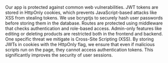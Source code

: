 Our app is protected against common web vulnerabilities. JWT tokens are stored in HttpOnly cookies, which prevents JavaScript-based attacks like XSS from stealing tokens. We use bcryptjs to securely hash user passwords before storing them in the database. Routes are protected using middleware that checks authentication and role-based access. Admin-only features like editing or deleting products are restricted both in the frontend and backend.
One specific threat we mitigate is Cross-Site Scripting (XSS). By storing JWTs in cookies with the HttpOnly flag, we ensure that even if malicious scripts run on the page, they cannot access authentication tokens. This significantly improves the security of user sessions.